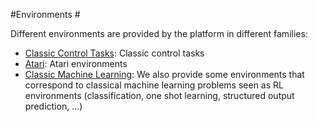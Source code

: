 #Environments #

Different environments are provided by the platform in different families:
* [Classic Control Tasks](env_classiccontrol.md): Classic control tasks
* [Atari](env_atari.md): Atari environments
* [Classic Machine Learning](env_classicmachinelearning.md): We also provide some environments that correspond to classical machine learning problems seen as RL environments (classification, one shot learning, structured output prediction, ...)


